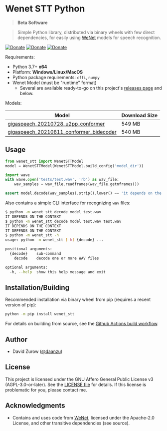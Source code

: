 # Wenet STT Python

> **Beta Software**

> Simple Python library, distributed via binary wheels with few direct dependencies, for easily using [WeNet](https://github.com/wenet-e2e/wenet) models for speech recognition.

[![Donate](https://img.shields.io/badge/donate-GitHub-pink.svg)](https://github.com/sponsors/daanzu)
[![Donate](https://img.shields.io/badge/donate-Patreon-orange.svg)](https://www.patreon.com/daanzu)
[![Donate](https://img.shields.io/badge/donate-PayPal-green.svg)](https://paypal.me/daanzu)

Requirements:
* Python 3.7+ **x64**
* Platform: **Windows/Linux/MacOS**
* Python package requirements: `cffi`, `numpy`
* Wenet Model (must be "runtime" format)
    * Several are available ready-to-go on this project's [releases page](https://github.com/daanzu/wenet_stt_python/releases/tag/models) and below.

Models:

| Model | Download Size |
|--------|--------|
| [gigaspeech_20210728_u2pp_conformer](https://github.com/daanzu/wenet_stt_python/releases/download/models/gigaspeech_20210728_u2pp_conformer.zip) | 549 MB |
| [gigaspeech_20210811_conformer_bidecoder](https://github.com/daanzu/wenet_stt_python/releases/download/models/gigaspeech_20210811_conformer_bidecoder.zip) | 540 MB |

## Usage

```python
from wenet_stt import WenetSTTModel
model = WenetSTTModel(WenetSTTModel.build_config('model_dir'))

import wave
with wave.open('tests/test.wav', 'rb') as wav_file:
    wav_samples = wav_file.readframes(wav_file.getnframes())

assert model.decode(wav_samples).strip().lower() == 'it depends on the context'
```

Also contains a simple CLI interface for recognizing `wav` files:

```bash
$ python -m wenet_stt decode model test.wav
IT DEPENDS ON THE CONTEXT
$ python -m wenet_stt decode model test.wav test.wav
IT DEPENDS ON THE CONTEXT
IT DEPENDS ON THE CONTEXT
$ python -m wenet_stt -h
usage: python -m wenet_stt [-h] {decode} ...

positional arguments:
  {decode}    sub-command
    decode    decode one or more WAV files

optional arguments:
  -h, --help  show this help message and exit
```

## Installation/Building

Recommended installation via binary wheel from pip (requires a recent version of pip):

```bash
python -m pip install wenet_stt
```

For details on building from source, see the [Github Actions build workflow](.github/workflows/build.yml).

## Author

* David Zurow ([@daanzu](https://github.com/daanzu))

## License

This project is licensed under the GNU Affero General Public License v3 (AGPL-3.0-or-later). See the [LICENSE file](LICENSE) for details. If this license is problematic for you, please contact me.

## Acknowledgments

* Contains and uses code from [WeNet](https://github.com/wenet-e2e/wenet), licensed under the Apache-2.0 License, and other transitive dependencies (see source).
